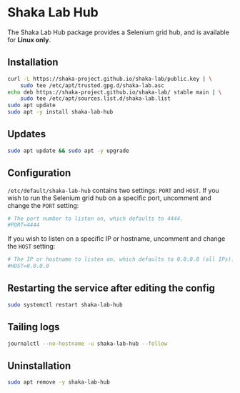# Shaka Lab Hub

The Shaka Lab Hub package provides a Selenium grid hub, and is available for
**Linux only**.


## Installation

```sh
curl -L https://shaka-project.github.io/shaka-lab/public.key | \
    sudo tee /etc/apt/trusted.gpg.d/shaka-lab.asc
echo deb https://shaka-project.github.io/shaka-lab/ stable main | \
    sudo tee /etc/apt/sources.list.d/shaka-lab.list
sudo apt update
sudo apt -y install shaka-lab-hub
```

## Updates

```sh
sudo apt update && sudo apt -y upgrade
```

## Configuration

`/etc/default/shaka-lab-hub` contains two settings: `PORT` and `HOST`.
If you wish to run the Selenium grid hub on a specific port, uncomment and
change the `PORT` setting:

```sh
# The port number to listen on, which defaults to 4444.
#PORT=4444
```

If you wish to listen on a specific IP or hostname, uncomment and change the
`HOST` setting:

```sh
# The IP or hostname to listen on, which defaults to 0.0.0.0 (all IPs).
#HOST=0.0.0.0
```

## Restarting the service after editing the config

```sh
sudo systemctl restart shaka-lab-hub
```

## Tailing logs

```sh
journalctl --no-hostname -u shaka-lab-hub --follow
```

## Uninstallation

```sh
sudo apt remove -y shaka-lab-hub
```
